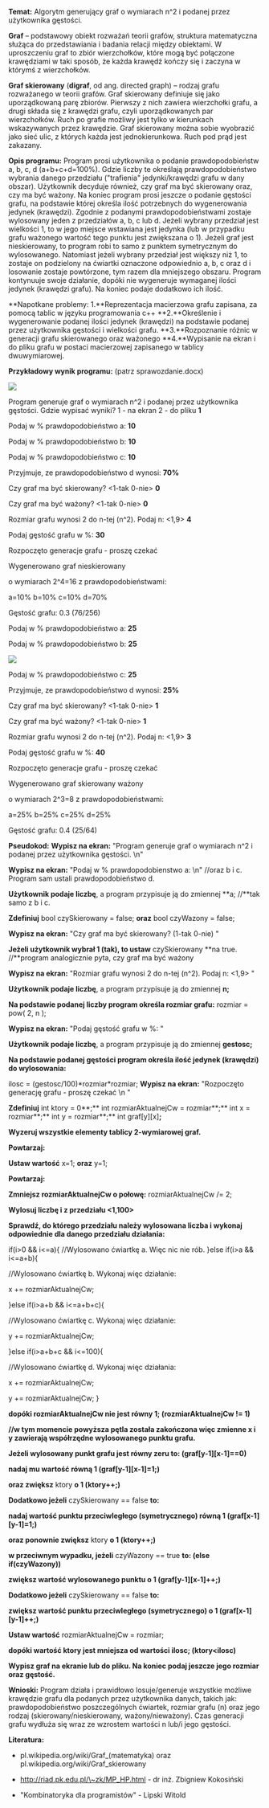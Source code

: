 **Temat:** Algorytm generujący graf o wymiarach n\^2 i podanej przez
użytkownika gęstości.

**Graf** – podstawowy obiekt rozważań teorii grafów, struktura matematyczna
służąca do przedstawiania i badania relacji między obiektami. W uproszczeniu
graf to zbiór wierzchołków, które mogą być połączone krawędziami w taki sposób,
że każda krawędź kończy się i zaczyna w którymś z wierzchołków.

**Graf skierowany** (**digraf**, od ang. directed graph) – rodzaj grafu
rozważanego w teorii grafów. Graf skierowany definiuje się jako uporządkowaną
parę zbiorów. Pierwszy z nich zawiera wierzchołki grafu, a drugi składa się z
krawędzi grafu, czyli uporządkowanych par wierzchołków. Ruch po grafie możliwy
jest tylko w kierunkach wskazywanych przez krawędzie. Graf skierowany można
sobie wyobrazić jako sieć ulic, z których każda jest jednokierunkowa. Ruch pod
prąd jest zakazany.

**Opis programu:** Program prosi użytkownika o podanie prawdopodobieństw a, b,
c, d (a+b+c+d=100%). Gdzie liczby te określają prawdopodobieństwo wybrania
danego przedziału ("trafienia" jedynki/krawędzi grafu w dany obszar). Użytkownik
decyduje również, czy graf ma być skierowany oraz, czy ma być ważony. Na koniec
program prosi jeszcze o podanie gęstości grafu, na podstawie której określa
ilość potrzebnych do wygenerowania jedynek (krawędzi). Zgodnie z podanymi
prawdopodobieństwami zostaje wylosowany jeden z przedziałów a, b, c lub d.
Jeżeli wybrany przedział jest wielkości 1, to w jego miejsce wstawiana jest
jedynka (lub w przypadku grafu ważonego wartość tego punktu jest zwiększana o
1). Jeżeli graf jest nieskierowany, to program robi to samo z punktem
symetrycznym do wylosowanego. Natomiast jeżeli wybrany przedział jest większy
niż 1, to zostaje on podzielony na ćwiartki oznaczone odpowiednio a, b, c oraz d
i losowanie zostaje powtórzone, tym razem dla mniejszego obszaru. Program
kontynuuje swoje działanie, dopóki nie wygeneruje wymaganej ilości jedynek
(krawędzi grafu). Na koniec podaje dodatkowo ich ilość.

**Napotkane problemy: 1.**Reprezentacja macierzowa grafu zapisana, za pomocą
tablic w języku programowania c++ **2.**Określenie i wygenerowanie podanej
ilości jedynek (krawędzi) na podstawie podanej przez użytkownika gęstości i
wielkości grafu. **3.**Rozpoznanie różnic w generacji grafu skierowanego oraz
ważonego **4.**Wypisanie na ekran i do pliku grafu w postaci macierzowej
zapisanego w tablicy dwuwymiarowej.

**Przykładowy wynik programu:** (patrz sprawozdanie.docx)

![](media/fc4617fe875986f7f9a30bee52acb6c0.png)

Program generuje graf o wymiarach n\^2 i podanej przez użytkownika gęstości.
Gdzie wypisać wyniki? 1 - na ekran 2 - do pliku **1**

Podaj w % prawdopodobieństwo a: **10**

Podaj w % prawdopodobieństwo b: **10**

Podaj w % prawdopodobieństwo c: **10**

Przyjmuje, ze prawdopodobieństwo d wynosi: **70%**

Czy graf ma być skierowany? \<1-tak 0-nie\> **0**

Czy graf ma być ważony? \<1-tak 0-nie\> **0**

Rozmiar grafu wynosi 2 do n-tej (n\^2). Podaj n: \<1,9\> **4**

Podaj gęstość grafu w %: **30**

Rozpoczęto generacje grafu - proszę czekać

Wygenerowano graf nieskierowany

o wymiarach 2\^4=16 z prawdopodobieństwami:

a=10% b=10% c=10% d=70%

Gęstość grafu: 0.3 (76/256)

Podaj w % prawdopodobieństwo a: **25**

Podaj w % prawdopodobieństwo b: **25**

![](media/4ed5f143b5908bb59627a359348c62dc.png)

Podaj w % prawdopodobieństwo c: **25**

Przyjmuje, ze prawdopodobieństwo d wynosi: **25%**

Czy graf ma być skierowany? \<1-tak 0-nie\> **1**

Czy graf ma być ważony? \<1-tak 0-nie\> **1**

Rozmiar grafu wynosi 2 do n-tej (n\^2). Podaj n: \<1,9\> **3**

Podaj gęstość grafu w %: **40**

Rozpoczęto generacje grafu - proszę czekać

Wygenerowano graf skierowany ważony

o wymiarach 2\^3=8 z prawdopodobieństwami:

a=25% b=25% c=25% d=25%

Gęstość grafu: 0.4 (25/64)

**Pseudokod:**
**Wypisz na ekran:** "Program generuje graf o wymiarach n\^2 i podanej przez
użytkownika gęstości. \\n"

**Wypisz na ekran:** "Podaj w % prawdopodobienstwo a: \\n" //oraz b i c. Program
sam ustali prawdopodobieństwo d.

**Użytkownik podaje liczbę**, a program przypisuje ją do zmiennej **a; //**tak
samo z b i c.

**Zdefiniuj** bool czySkierowany = false; **oraz** bool czyWazony = false;

**Wypisz na ekran:** "Czy graf ma być skierowany? (1-tak 0-nie) "

**Jeżeli użytkownik wybrał 1 (tak), to ustaw** czySkierowany **na true.
//**program analogicznie pyta, czy graf ma być ważony

**Wypisz na ekran:** "Rozmiar grafu wynosi 2 do n-tej (n\^2). Podaj n: \<1,9\> "

**Użytkownik podaje liczbę**, a program przypisuje ją do zmiennej **n;**

**Na podstawie podanej liczby program określa rozmiar grafu:** rozmiar = pow( 2,
n );

**Wypisz na ekran:** "Podaj gęstość grafu w %: "

**Użytkownik podaje liczbę**, a program przypisuje ją do zmiennej **gestosc;**

**Na podstawie podanej gęstości program określa ilość jedynek (krawędzi) do
wylosowania:**

ilosc = (gestosc/100)\*rozmiar\*rozmiar; **Wypisz na ekran:** "Rozpoczęto
generację grafu - proszę czekać \\n "

**Zdefiniuj** int ktory = 0**;** int rozmiarAktualnejCw = rozmiar**;** int x =
rozmiar**;** int y = rozmiar**;** int graf[y][x]**;**

**Wyzeruj wszystkie elementy tablicy 2-wymiarowej graf.**

**Powtarzaj:**

**Ustaw wartość** x=1; **oraz** y=1;

**Powtarzaj:**

**Zmniejsz rozmiarAktualnejCw o połowę:** rozmiarAktualnejCw /= 2;

**Wylosuj liczbę i z przedziału \<1,100\>**

**Sprawdź, do którego przedziału należy wylosowana liczba i wykonaj odpowiednie
dla danego przedziału działania:**

if(i\>0 && i\<=a){ //Wylosowano ćwiartkę a. Więc nic nie rób. }else if(i\>a &&
i\<=a+b){

//Wylosowano ćwiartkę b. Wykonaj więc działanie:

x += rozmiarAktualnejCw;

}else if(i\>a+b && i\<=a+b+c){

//Wylosowano ćwiartkę c. Wykonaj więc działanie:

y += rozmiarAktualnejCw;

}else if(i\>a+b+c && i\<=100){

//Wylosowano ćwiartkę d. Wykonaj więc działania:

x += rozmiarAktualnejCw;

y += rozmiarAktualnejCw; }

**dopóki rozmiarAktualnejCw nie jest równy 1; (**rozmiarAktualnejCw != 1**)**

**//w tym momencie powyższa pętla została zakończona więc zmienne x i y
zawierają współrzędne wylosowanego punktu grafu.**

**Jeżeli wylosowany punkt grafu jest równy zeru to: (**graf[y-1][x-1]==0**)**

**nadaj mu wartość równą 1 (**graf[y-1][x-1]=1;**)**

**oraz zwiększ** ktory **o 1 (**ktory++;**)**

**Dodatkowo jeżeli** czySkierowany == false **to:**

**nadaj wartość punktu przeciwległego (symetrycznego) równą 1
(**graf[x-1][y-1]=1;**)**

**oraz ponownie zwiększ** ktory **o 1 (**ktory++;**)**

**w przeciwnym wypadku, jeżeli** czyWazony == true **to: (**else
if(czyWazony)**)**

**zwiększ wartość wylosowanego punktu o 1 (**graf[y-1][x-1]++;**)**

**Dodatkowo jeżeli** czySkierowany == false **to:**

**zwiększ wartość punktu przeciwległego (symetrycznego) o 1
(**graf[x-1][y-1]++;**)**

**Ustaw wartość** rozmiarAktualnejCw = rozmiar;

**dopóki wartość ktory jest mniejsza od wartości ilosc; (**ktory\<ilosc**)**

**Wypisz graf na ekranie lub do pliku. Na koniec podaj jeszcze jego rozmiar oraz
gęstość.**


**Wnioski:** Program działa i prawidłowo losuje/generuje wszystkie możliwe
krawędzie grafu dla podanych przez użytkownika danych, takich jak:
prawdopodobieństwo poszczególnych ćwiartek, rozmiar grafu (n) oraz jego rodzaj
(skierowany/nieskierowany, ważony/nieważony). Czas generacji grafu wydłuża się
wraz ze wzrostem wartości n lub/i jego gęstości.

**Literatura:**

-   pl.wikipedia.org/wiki/Graf_(matematyka) oraz
    pl.wikipedia.org/wiki/Graf_skierowany

-   http://riad.pk.edu.pl/\~zk/MP_HP.html - dr inż. Zbigniew Kokosiński

-   "Kombinatoryka dla programistów" - Lipski Witold
